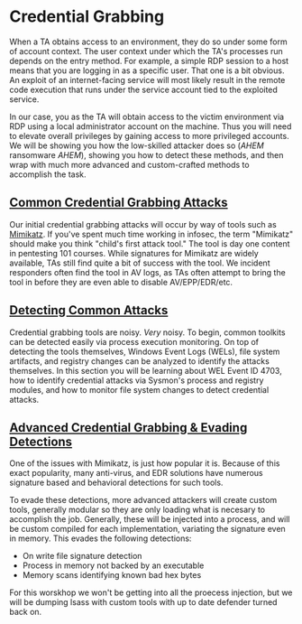 # Credential Grabbing

When a TA obtains access to an environment, they do so under some form of account context. The user context under which the TA's processes run depends on the entry method. For example, a simple RDP session to a host means that you are logging in as a specific user. That one is a bit obvious. An exploit of an internet-facing service will most likely result in the remote code execution that runs under the service account tied to the exploited service.

In our case, you as the TA will obtain access to the victim environment via RDP using a local administrator account on the machine. Thus you will need to elevate overall privileges by gaining access to more privileged accounts. We will be showing you how the low-skilled attacker does so (*AHEM* ransomware *AHEM*), showing you how to detect these methods, and then wrap with much more advanced and custom-crafted methods to accomplish the task.

## [Common Credential Grabbing Attacks](./1_credential_grabbing/README.md)

Our initial credential grabbing attacks will occur by way of tools such as [Mimikatz](https://github.com/gentilkiwi/mimikatz). If you've spent much time working in infosec, the term "Mimikatz" should make you think "child's first attack tool." The tool is day one content in pentesting 101 courses. While signatures for Mimikatz are widely available, TAs still find quite a bit of success with the tool. We incident responders often find the tool in AV logs, as TAs often attempt to bring the tool in before they are even able to disable AV/EPP/EDR/etc.

## [Detecting Common Attacks](./2_detection_credential_grabbing/README.md)

Credential grabbing tools are noisy. _Very_ noisy. To begin, common toolkits can be detected easily via process execution monitoring. On top of detecting the tools themselves, Windows Event Logs (WELs), file system artifacts, and registry changes can be analyzed to identify the attacks themselves. In this section you will be learning about WEL Event ID 4703, how to identify credential attacks via Sysmon's process and registry modules, and how to monitor file system changes to detect credential attacks.

## [Advanced Credential Grabbing & Evading Detections](./3_advanced_credential_grabbing/README.md)

One of the issues with Mimikatz, is just how popular it is.  Because of this exact popularity, many anti-virus, and EDR solutions have numerous signature based and behavioral detections for such tools.

To evade these detections, more advanced attackers will create custom tools, generally modular so they are only loading what is necesary to accomplish the job.  Generally, these will be injected into a process, and will be custom compiled for each implementation, variating the signature even in memory.  This evades the following detections:
- On write file signature detection
- Process in memory not backed by an executable
- Memory scans identifying known bad hex bytes

For this worskhop we won't be getting into all the proecess injection, but we will be dumping lsass with custom tools with up to date defender turned back on.

